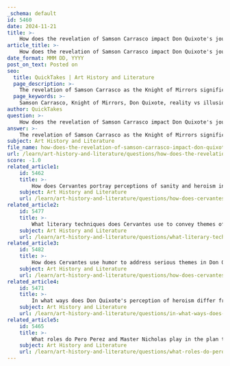 ```yaml
---
_schema: default
id: 5460
date: 2024-11-21
title: >-
    How does the revelation of Samson Carrasco impact Don Quixote's journey?
article_title: >-
    How does the revelation of Samson Carrasco impact Don Quixote's journey?
date_format: MMM DD, YYYY
post_on_text: Posted on
seo:
  title: QuickTakes | Art History and Literature
  page_description: >-
    The revelation of Samson Carrasco as the Knight of Mirrors significantly influences Don Quixote's journey, challenging his ideals and exploring themes of reality versus illusion, madness, and the nature of heroism in Cervantes' narrative.
  page_keywords: >-
    Samson Carrasco, Knight of Mirrors, Don Quixote, reality vs illusion, chivalric ideals, madness, narrative impact, themes of heroism, character critique, Cervantes, adventure, perception, sanity, societal norms
author: QuickTakes
question: >-
    How does the revelation of Samson Carrasco impact Don Quixote's journey?
answer: >-
    The revelation of Samson Carrasco as the Knight of Mirrors significantly impacts Don Quixote's journey, both thematically and narratively. Carrasco, a bachelor from Don Quixote's hometown, embodies the tension between reality and illusion, serving as a critical figure in the narrative who seeks to confront Don Quixote's delusions of chivalry.\n\nInitially, Carrasco engages Don Quixote in a joust, disguised as a rival knight. This encounter is pivotal as it represents a direct challenge to Don Quixote's identity and his quest for honor and adventure. In their first encounter, Don Quixote emerges victorious, but in their second duel, Carrasco defeats him. This defeat is not merely a physical loss; it symbolizes the triumph of reality over Don Quixote's fantasies. Following his victory, Carrasco demands that Don Quixote return home for a period of two years, effectively imposing a form of sanity upon him.\n\nThematically, Carrasco's role highlights the complexities of perception and the often blurry line between sanity and madness. His character serves as a critique of Don Quixote's idealism, illustrating how the pursuit of chivalric ideals can lead to a disconnect from reality. This confrontation forces Don Quixote to grapple with the consequences of his delusions, ultimately leading to a deeper exploration of themes such as madness, reality, and the nature of heroism.\n\nMoreover, Carrasco's actions are part of a broader plan orchestrated by other characters, including the curate and the barber, who aim to bring Don Quixote back to his senses. This collective effort underscores the societal concern regarding Don Quixote's state of mind and the lengths to which friends and acquaintances will go to restore him to a more conventional understanding of reality.\n\nIn summary, the revelation of Samson Carrasco as the Knight of Mirrors serves as a crucial turning point in Don Quixote's journey, challenging his ideals and forcing him to confront the consequences of his madness. This encounter not only propels the narrative forward but also enriches the thematic depth of Cervantes' work, inviting readers to reflect on the nature of reality and the fine line between sanity and delusion.
subject: Art History and Literature
file_name: how-does-the-revelation-of-samson-carrasco-impact-don-quixotes-journey.md
url: /learn/art-history-and-literature/questions/how-does-the-revelation-of-samson-carrasco-impact-don-quixotes-journey
score: -1.0
related_article1:
    id: 5462
    title: >-
        How does Cervantes portray perceptions of sanity and heroism in the novel?
    subject: Art History and Literature
    url: /learn/art-history-and-literature/questions/how-does-cervantes-portray-perceptions-of-sanity-and-heroism-in-the-novel
related_article2:
    id: 5477
    title: >-
        What literary techniques does Cervantes use to convey themes of madness and reality?
    subject: Art History and Literature
    url: /learn/art-history-and-literature/questions/what-literary-techniques-does-cervantes-use-to-convey-themes-of-madness-and-reality
related_article3:
    id: 5482
    title: >-
        How does Cervantes use humor to address serious themes in Don Quixote?
    subject: Art History and Literature
    url: /learn/art-history-and-literature/questions/how-does-cervantes-use-humor-to-address-serious-themes-in-don-quixote
related_article4:
    id: 5471
    title: >-
        In what ways does Don Quixote's perception of heroism differ from societal norms?
    subject: Art History and Literature
    url: /learn/art-history-and-literature/questions/in-what-ways-does-don-quixotes-perception-of-heroism-differ-from-societal-norms
related_article5:
    id: 5465
    title: >-
        What roles do Pero Perez and Master Nicholas play in the plan to bring Don Quixote back?
    subject: Art History and Literature
    url: /learn/art-history-and-literature/questions/what-roles-do-pero-perez-and-master-nicholas-play-in-the-plan-to-bring-don-quixote-back
---
```


&nbsp;